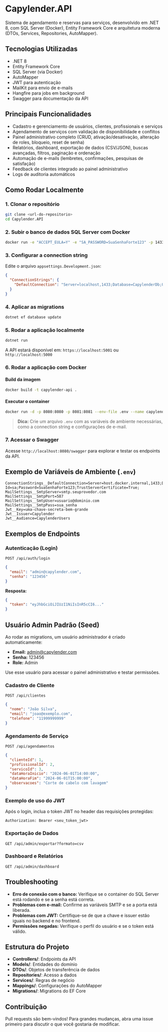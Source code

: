 # Capylender.API

Sistema de agendamento e reservas para serviços, desenvolvido em .NET 8, com SQL Server (Docker), Entity Framework Core e arquitetura moderna (DTOs, Services, Repositories, AutoMapper).

## Tecnologias Utilizadas
- .NET 8
- Entity Framework Core
- SQL Server (via Docker)
- AutoMapper
- JWT para autenticação
- MailKit para envio de e-mails
- Hangfire para jobs em background
- Swagger para documentação da API

## Principais Funcionalidades
- Cadastro e gerenciamento de usuários, clientes, profissionais e serviços
- Agendamento de serviços com validação de disponibilidade e conflitos
- Painel administrativo completo (CRUD, ativação/desativação, alteração de roles, bloqueio, reset de senha)
- Relatórios, dashboard, exportação de dados (CSV/JSON), buscas avançadas, filtros, paginação e ordenação
- Automação de e-mails (lembretes, confirmações, pesquisas de satisfação)
- Feedback de clientes integrado ao painel administrativo
- Logs de auditoria automáticos

## Como Rodar Localmente

### 1. Clonar o repositório
```bash
git clone <url-do-repositorio>
cd Capylender.API
```

### 2. Subir o banco de dados SQL Server com Docker
```bash
docker run -e "ACCEPT_EULA=Y" -e "SA_PASSWORD=SuaSenhaForte123" -p 1433:1433 --name capylender-sql -d mcr.microsoft.com/mssql/server:2022-latest
```

### 3. Configurar a connection string
Edite o arquivo `appsettings.Development.json`:
```json
{
  "ConnectionStrings": {
    "DefaultConnection": "Server=localhost,1433;Database=CapylenderDb;User Id=sa;Password=SuaSenhaForte123;TrustServerCertificate=True;"
  }
}
```

### 4. Aplicar as migrations
```bash
dotnet ef database update
```

### 5. Rodar a aplicação localmente
```bash
dotnet run
```
A API estará disponível em: `https://localhost:5001` ou `http://localhost:5000`

### 6. Rodar a aplicação com Docker

#### Build da imagem
```bash
docker build -t capylender-api .
```

#### Executar o container
```bash
docker run -d -p 8080:8080 -p 8081:8081 --env-file .env --name capylender-api capylender-api
```

> **Dica:** Crie um arquivo `.env` com as variáveis de ambiente necessárias, como a connection string e configurações de e-mail.

### 7. Acessar o Swagger
Acesse `http://localhost:8080/swagger` para explorar e testar os endpoints da API.

## Exemplo de Variáveis de Ambiente (`.env`)
```env
ConnectionStrings__DefaultConnection=Server=host.docker.internal,1433;Database=CapylenderDb;User Id=sa;Password=SuaSenhaForte123;TrustServerCertificate=True;
MailSettings__SmtpServer=smtp.seuprovedor.com
MailSettings__SmtpPort=587
MailSettings__SmtpUser=usuario@dominio.com
MailSettings__SmtpPass=sua_senha
Jwt__Key=uma-chave-secreta-bem-grande
Jwt__Issuer=Capylender
Jwt__Audience=CapylenderUsers
```

## Exemplos de Endpoints

### Autenticação (Login)
`POST /api/auth/login`
```json
{
  "email": "admin@capylender.com",
  "senha": "123456"
}
```
**Resposta:**
```json
{
  "token": "eyJhbGciOiJIUzI1NiIsInR5cCI6..."
}
```

## Usuário Admin Padrão (Seed)

Ao rodar as migrations, um usuário administrador é criado automaticamente:
- **Email:** admin@capylender.com
- **Senha:** 123456
- **Role:** Admin

Use esse usuário para acessar o painel administrativo e testar permissões.

### Cadastro de Cliente
`POST /api/clientes`
```json
{
  "nome": "João Silva",
  "email": "joao@exemplo.com",
  "telefone": "11999999999"
}
```

### Agendamento de Serviço
`POST /api/agendamentos`
```json
{
  "clienteId": 1,
  "profissionalId": 2,
  "servicoId": 3,
  "dataHoraInicio": "2024-06-01T14:00:00",
  "dataHoraFim": "2024-06-01T15:00:00",
  "observacoes": "Corte de cabelo com lavagem"
}
```

### Exemplo de uso do JWT
Após o login, inclua o token JWT no header das requisições protegidas:
```
Authorization: Bearer <seu_token_jwt>
```

### Exportação de Dados
`GET /api/admin/exportar?formato=csv`

### Dashboard e Relatórios
`GET /api/admin/dashboard`

## Troubleshooting
- **Erro de conexão com o banco:** Verifique se o container do SQL Server está rodando e se a senha está correta.
- **Problemas com e-mail:** Confirme as variáveis SMTP e se a porta está liberada.
- **Problemas com JWT:** Certifique-se de que a chave e issuer estão iguais no backend e no frontend.
- **Permissões negadas:** Verifique o perfil do usuário e se o token está válido.

## Estrutura do Projeto
- **Controllers/**: Endpoints da API
- **Models/**: Entidades do domínio
- **DTOs/**: Objetos de transferência de dados
- **Repositories/**: Acesso a dados
- **Services/**: Regras de negócio
- **Mappings/**: Configurações do AutoMapper
- **Migrations/**: Migrations do EF Core

## Contribuição
Pull requests são bem-vindos! Para grandes mudanças, abra uma issue primeiro para discutir o que você gostaria de modificar.